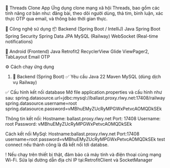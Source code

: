 📱 Threads Clone App
Ứng dụng clone mạng xã hội Threads, bao gồm các tính năng cơ bản như: đăng bài, theo dõi người dùng, thả tim, bình luận, xác thực OTP qua email, và thông báo thời gian thực.

🧰 Công nghệ sử dụng
📦 Backend (Spring Boot / IntelliJ)
Java Spring Boot
Spring Security
Spring Data JPA
MySQL (Railway)
WebSocket (Real-time notifications)

📱 Android (Frontend)
Java
Retrofit2
RecyclerView
Glide
ViewPager2, TabLayout
Email OTP

⚙️ Cách chạy ứng dụng
1. 🚀 Backend (Spring Boot)
✅ Yêu cầu
Java 22
Maven
MySQL (dùng dịch vụ Railway)

✅ Cấu hình kết nối database
Mở file application.properties và cấu hình như sau:
spring.datasource.url=jdbc:mysql://ballast.proxy.rlwy.net:17408/railway
spring.datasource.username=root
spring.datasource.password=vMBhuEMyZUcRyMPGWxPetvcAOMQDkSEk

Thông tin kết nối:
Hostname: ballast.proxy.rlwy.net
Port: 17408
Username: root
Password: vMBhuEMyZUcRyMPGWxPetvcAOMQDkSEk

Cách kết nối MySql:
Hostname:ballast.proxy.rlwy.net
Port:17408
username=root
password=vMBhuEMyZUcRyMPGWxPetvcAOMQDkSEk
test connect nếu thành công là đã kết nối tới databse.


! Nếu chạy trên thiết bị thật, đảm bảo cả máy tính và điện thoại cùng mạng Wi-Fi.
Sửa lại đường dẫn địa chỉ IP tại:RetrofitClient và SocketManager

